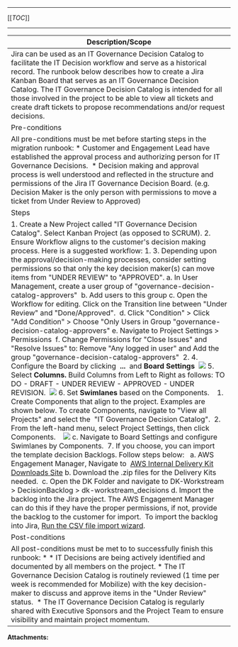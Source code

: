   

  

|    |    |    |    |
| --- | --- | --- | --- |

  

* * *

[[_TOC_]]

* * *

  

|   Description/Scope       |
| --- |
|   Jira can be used as an IT Governance Decision Catalog to facilitate the IT Decision workflow and serve as a historical record. The runbook below describes how to create a Jira Kanban Board that serves as an IT Governance Decision Catalog. The IT Governance Decision Catalog is intended for all those involved in the project to be able to view all tickets and create draft tickets to propose recommendations and/or request decisions.   |
| Pre-conditions |
|   All pre-conditions must be met before starting steps in the migration runbook:  *   Customer and Engagement Lead have established the approval process and authorizing person for IT Governance Decisions.  *   Decision making and approval process is well understood and reflected in the structure and permissions of the Jira IT Governance Decision Board. (e.g. Decision Maker is the only person with permissions to move a ticket from Under Review to Approved)    |
| Steps |
|   1.  Create a New Project called "IT Governance Decision Catalog". Select Kanban Project (as opposed to SCRUM). 2.  Ensure Workflow aligns to the customer's decision making process. Here is a suggested workflow:  1.  3\. Depending upon the approval/decision-making processes, consider setting permissions so that only the key decision maker(s) can move items from "UNDER REVIEW" to "APPROVED". a. In User Management, create a user group of "governance-decision-catalog-approvers"        b. Add users to this group       c. Open the Workflow for editing. Click on the Transition line between "Under Review" and "Done/Approved".        d. Click "Condition" > Click "Add Condition" > Choose "Only Users in Group "governance-decision-catalog-approvers" e. Navigate to Project Settings > Permissions        f. Change Permissions for "Close Issues" and "Resolve Issues" to: Remove "Any logged in user" and Add the group "governance-decision-catalog-approvers"  2.  4\. Configure the Board by clicking      **...**      and **Board Settings              ![](/.attachments/DK-MobilizeAccelerator/DecisionCatalog-1.png)** 5\. Select **Columns.** Build Columns from Left to Right as follows: TO DO - DRAFT - UNDER REVIEW - APPROVED - UNDER REVISION.              ![](/.attachments/DK-MobilizeAccelerator/DecisionCatalog-2.png)                   6\. Set **Swimlanes** based on the Components.        1.  Create Components that align to the project. Examples are shown below. To create Components, navigate to "View all Projects" and select the  "IT Governance Decision Catalog".      2.  From the left-hand menu, select Project Settings, then click Components.                       ![](/.attachments/DK-MobilizeAccelerator/DecisionCatalog-3.png)                    c. Navigate to Board Settings and configure Swimlanes by Components.                         7\. If you choose, you can import the template decision Backlogs. Follow steps below:    a. AWS Engagement Manager, Navigate to  [AWS Internal Delivery Kit Downloads Site](https://wiki.doleancloud.com/confluence/display/DKD) b. Download the .zip files for the Delivery Kits needed.    c. Open the DK Folder and navigate to DK-Workstream > DecisionBacklog > dk-workstream\_decisions   d. Import the backlog into the Jira project.   The AWS Engagement Manager can do this if they have the proper permissions, if not, provide the backlog to the customer for import.    To import the backlog into Jira, [Run the CSV file import wizard](https://confluence.atlassian.com/adminjiraserver/importing-data-from-csv-938847533.html#ImportingdatafromCSV-howRunningtheCSVfileimportwizard).      |
|   Post-conditions     |
|   All post-conditions must be met to to successfully finish this runbook:  *   *   IT Decisions are being actively identified and documented by all members on the project.     *   The IT Governance Decision Catalog is routinely reviewed (1 time per week is recommended for Mobilize) with the key decision-maker to discuss and approve items in the "Under Review" status.      *   The IT Governance Decision Catalog is regularly shared with Executive Sponsors and the Project Team to ensure visibility and maintain project momentum.   |

 **Attachments:** 

